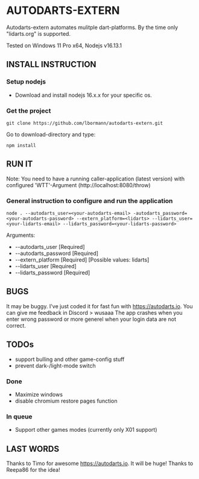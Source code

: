 # AUTODARTS-EXTERN

Autodarts-extern automates mulitple dart-platforms. 
By the time only "lidarts.org" is supported.

Tested on Windows 11 Pro x64, Nodejs v16.13.1


## INSTALL INSTRUCTION


### Setup nodejs

- Download and install nodejs 16.x.x for your specific os.


### Get the project

    git clone https://github.com/lbormann/autodarts-extern.git

Go to download-directory and type:

    npm install


## RUN IT

Note: You need to have a running caller-application (latest version) with configured 'WTT'-Argument (http://localhost:8080/throw)

### General instruction to configure and run the application

    node . --autodarts_user=<your-autodarts-email> -autodarts_password=<your-autodarts-password> --extern_platform=<lidarts> --lidarts_user=<your-lidarts-email> --lidarts_password=<your-lidarts-password>

Arguments:
- --autodarts_user [Required]
- --autodarts_password [Required]
- --extern_platform [Required] [Possible values: lidarts]
- --lidarts_user [Required]
- --lidarts_password [Required]


## BUGS

It may be buggy. I've just coded it for fast fun with https://autodarts.io. You can give me feedback in Discord > wusaaa
The app crashes when you enter wrong password or more generel when your login data are not correct.


## TODOs
- support bulling and other game-config stuff
- prevent dark-/light-mode switch

### Done
- Maximize windows
- disable chromium restore pages function

### In queue
- Support other games modes (currently only X01 support)


## LAST WORDS
Thanks to Timo for awesome https://autodarts.io. It will be huge!
Thanks to Reepa86 for the idea!


